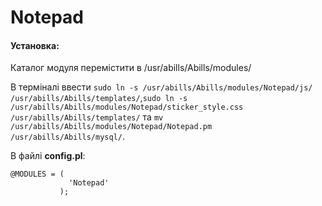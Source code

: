 # Notepad

#### Установка:
Каталог модуля перемістити в /usr/abills/Abills/modules/

В терміналі ввести ```sudo ln -s /usr/abills/Abills/modules/Notepad/js/ /usr/abills/Abills/templates/```,```sudo ln -s /usr/abills/Abills/modules/Notepad/sticker_style.css /usr/abills/Abills/templates/``` та ```mv /usr/abills/Abills/modules/Notepad/Notepad.pm /usr/abills/Abills/mysql/```.


В файлі **config.pl**:
```
@MODULES = (
             'Notepad'
           );
```

